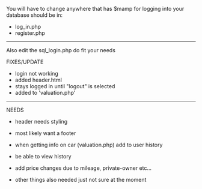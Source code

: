 You will have to change anywhere that has $mamp for logging into your database should be in:
* log_in.php
* register.php
-------------------------------------------
Also edit the sql_login.php do fit your needs

FIXES/UPDATE
* login not working
* added header.html
* stays logged in until "logout" is selected
* added to 'valuation.php'

----------------------------------------
NEEDS
* header needs styling
* most likely want a footer
* when getting info on car (valuation.php) add to user history
* be able to view history
* add price changes due to mileage, private-owner etc...

* other things also needed just not sure at the moment
  
  
